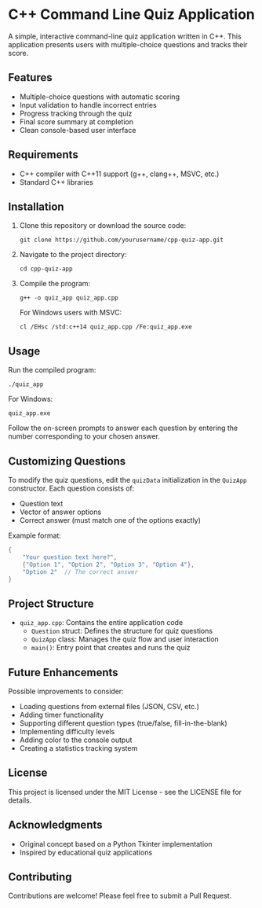 # C++ Command Line Quiz Application

A simple, interactive command-line quiz application written in C++. This application presents users with multiple-choice questions and tracks their score.

## Features

- Multiple-choice questions with automatic scoring
- Input validation to handle incorrect entries
- Progress tracking through the quiz
- Final score summary at completion
- Clean console-based user interface

## Requirements

- C++ compiler with C++11 support (g++, clang++, MSVC, etc.)
- Standard C++ libraries

## Installation

1. Clone this repository or download the source code:
   ```
   git clone https://github.com/yourusername/cpp-quiz-app.git
   ```
   
2. Navigate to the project directory:
   ```
   cd cpp-quiz-app
   ```
   
3. Compile the program:
   ```
   g++ -o quiz_app quiz_app.cpp
   ```
   
   For Windows users with MSVC:
   ```
   cl /EHsc /std:c++14 quiz_app.cpp /Fe:quiz_app.exe
   ```

## Usage

Run the compiled program:

```
./quiz_app
```

For Windows:
```
quiz_app.exe
```

Follow the on-screen prompts to answer each question by entering the number corresponding to your chosen answer.

## Customizing Questions

To modify the quiz questions, edit the `quizData` initialization in the `QuizApp` constructor. Each question consists of:

- Question text
- Vector of answer options
- Correct answer (must match one of the options exactly)

Example format:
```cpp
{
    "Your question text here?",
    {"Option 1", "Option 2", "Option 3", "Option 4"},
    "Option 2"  // The correct answer
}
```

## Project Structure

- `quiz_app.cpp`: Contains the entire application code
  - `Question` struct: Defines the structure for quiz questions
  - `QuizApp` class: Manages the quiz flow and user interaction
  - `main()`: Entry point that creates and runs the quiz

## Future Enhancements

Possible improvements to consider:

- Loading questions from external files (JSON, CSV, etc.)
- Adding timer functionality
- Supporting different question types (true/false, fill-in-the-blank)
- Implementing difficulty levels
- Adding color to the console output
- Creating a statistics tracking system

## License

This project is licensed under the MIT License - see the LICENSE file for details.

## Acknowledgments

- Original concept based on a Python Tkinter implementation
- Inspired by educational quiz applications

## Contributing

Contributions are welcome! Please feel free to submit a Pull Request.
